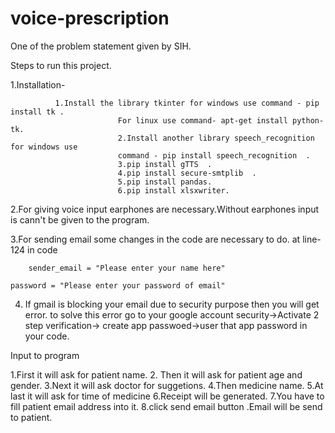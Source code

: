 # voice-prescription
One of the problem statement given by SIH.











Steps to run this project.










1.Installation-





















              1.Install the library tkinter for windows use command - pip install tk .
							For linux use command- apt-get install python-tk.
							2.Install another library speech_recognition for windows use 
							command - pip install speech_recognition  .
							3.pip install gTTS  .
							4.pip install secure-smtplib  .
							5.pip install pandas.
							6.pip install xlsxwriter.
							
							
							
							
							
							
							
							
							
							
							
							
							
							
							
							
							
							
2.For giving voice input earphones are necessary.Without earphones input is cann't be given to the program.









3.For sending email some changes in the code are necessary to do.
 at line-124 in code
 
 		sender_email = "Please enter your name here"
    
    password = "Please enter your password of email"






















4. If gmail is blocking your email due to security purpose then you will get error.
	 to solve this error go to your google account security->Activate 2 step verification->
	 create app passwoed->user that app password in your code.












Input to program


















1.First it will ask for patient name.
2. Then it will ask for patient age and gender.
3.Next it will ask doctor for suggetions.
4.Then medicine name.
5.At last it will ask for time of medicine
6.Receipt will be generated.
7.You have to fill patient email address into it.
8.click send email button .Email will be send to patient.
